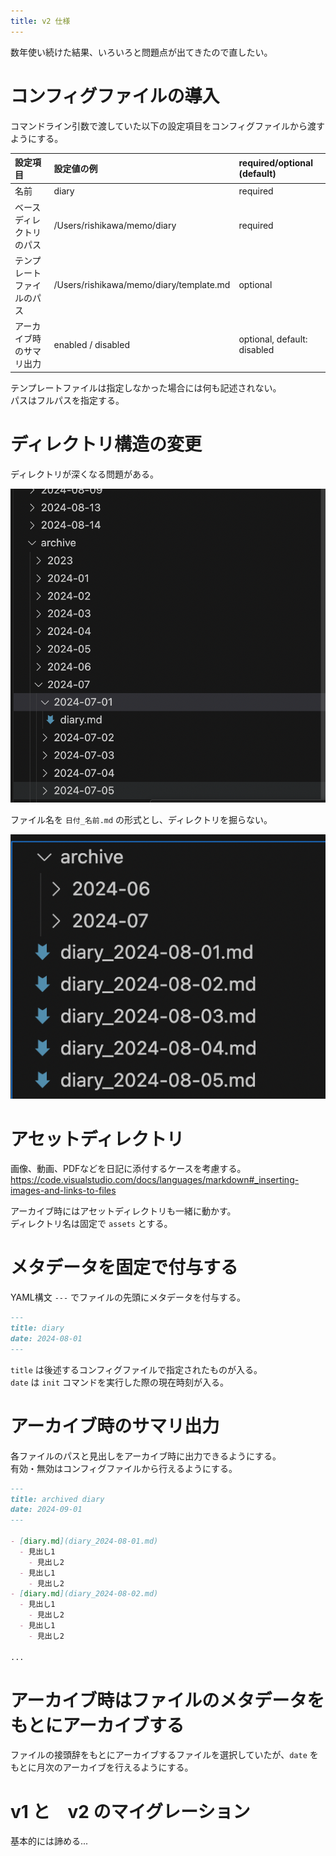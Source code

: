 ```yaml
---
title: v2 仕様
---
```


数年使い続けた結果、いろいろと問題点が出てきたので直したい。

# コンフィグファイルの導入

コマンドライン引数で渡していた以下の設定項目をコンフィグファイルから渡すようにする。  

| 設定項目                   | 設定値の例                              | required/optional (default) |
| :------------------------- | :-------------------------------------- | :-------------------------- |
| 名前                       | diary                                   | required                    |
| ベースディレクトリのパス   | /Users/rishikawa/memo/diary             | required                    |
| テンプレートファイルのパス | /Users/rishikawa/memo/diary/template.md | optional                    |
| アーカイブ時のサマリ出力   | enabled / disabled                      | optional, default: disabled |

テンプレートファイルは指定しなかった場合には何も記述されない。  
パスはフルパスを指定する。  

# ディレクトリ構造の変更

ディレクトリが深くなる問題がある。  

![archive-directory](archive-dir.png)

ファイル名を `日付_名前.md` の形式とし、ディレクトリを掘らない。  

![directory-structure](dir-structure.png)

# アセットディレクトリ

画像、動画、PDFなどを日記に添付するケースを考慮する。  
https://code.visualstudio.com/docs/languages/markdown#_inserting-images-and-links-to-files  

アーカイブ時にはアセットディレクトリも一緒に動かす。  
ディレクトリ名は固定で `assets` とする。  

# メタデータを固定で付与する

YAML構文 `---` でファイルの先頭にメタデータを付与する。  

```markdown
---
title: diary
date: 2024-08-01
---
```

`title` は後述するコンフィグファイルで指定されたものが入る。  
`date` は `init` コマンドを実行した際の現在時刻が入る。  

# アーカイブ時のサマリ出力

各ファイルのパスと見出しをアーカイブ時に出力できるようにする。  
有効・無効はコンフィグファイルから行えるようにする。  

```markdown
---
title: archived diary
date: 2024-09-01
---

- [diary.md](diary_2024-08-01.md)
  - 見出し1
    - 見出し2
  - 見出し1
    - 見出し2
- [diary.md](diary_2024-08-02.md)
  - 見出し1
    - 見出し2
  - 見出し1
    - 見出し2

...
```

# アーカイブ時はファイルのメタデータをもとにアーカイブする

ファイルの接頭辞をもとにアーカイブするファイルを選択していたが、`date` をもとに月次のアーカイブを行えるようにする。

# v1 と　v2 のマイグレーション

基本的には諦める...
